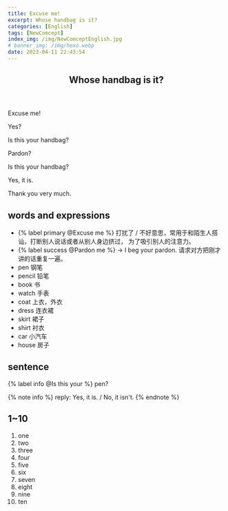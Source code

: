 ```yaml
---
title: Excuse me!
excerpt: Whose handbag is it?
categories: [English]
tags: [NewComcept]
index_img: /img/NewComceptEnglish.jpg
# banner_img: /img/hexo.webp
date: 2023-04-11 22:43:54
---
```


<article class="the-dialogue">
	<header>
    	<h2>Whose handbag is it?</h2>
    </header>
    <p class="sender" title="Attendant">Excuse me!</p>
    <p class="responder" title="Old lady">Yes?</p>
    <p class="sender" title="Attendant">Is this your handbag?</p>
    <p class="responder" title="Old lady">Pardon?</p>
    <p class="sender" title="Attendant">Is this your handbag?</p>
    <p class="responder" title="Old lady">Yes, it is.</p>
    <p class="responder" title="Old lady">Thank you very much.</p>
</article>

## words and expressions

- {% label primary @Excuse me %} 打扰了 / 不好意思，常用于和陌生人搭讪，打断别人说话或者从别人身边挤过， 为了吸引别人的注意力。
- {% label success @Pardon me %} -> I beg your pardon. 请求对方把刚才讲的话重复一遍。
- pen 钢笔
- pencil 铅笔
- book 书
- watch 手表
- coat 上衣，外衣
- dress 连衣裙
- skirt 裙子
- shirt 衬衣
- car 小汽车
- house 房子

## sentence

{% label info @Is this your %} pen?

{% note info %}
reply: Yes, it is. / No, it isn't.
{% endnote %}

## 1~10

1. one
2. two
3. three
4. four
5. five
6. six
7. seven
8. eight
9. nine
10. ten